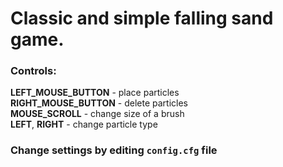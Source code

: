 # Classic and simple falling sand game.

### Controls:
**LEFT_MOUSE_BUTTON** - place particles <br>
**RIGHT_MOUSE_BUTTON** - delete particles <br>
**MOUSE_SCROLL** - change size of a brush <br>
**LEFT**, **RIGHT** - change particle type <br>

### Change settings by editing `config.cfg` file
